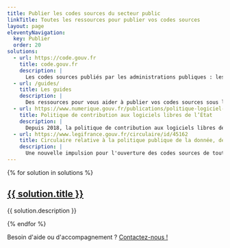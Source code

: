 ```yaml
---
title: Publier les codes sources du secteur public
linkTitle: Toutes les ressources pour publier vos codes sources
layout: page
eleventyNavigation:
  key: Publier
  order: 20
solutions:
  - url: https://code.gouv.fr
    title: code.gouv.fr
    description: |
      Les codes sources publiés par les administrations publiques : les dépôts sur GitHub, GitLab ou des instances locales de GitLab.
  - url: /guides/
    title: Les guides
    description: |
      Des ressources pour vous aider à publier vos codes sources sous licence libre : guide pratique, guide juridique et liste des licences autorisées.
  - url: https://www.numerique.gouv.fr/publications/politique-logiciel-libre/
    title: Politique de contribution aux logiciels libres de l’État
    description: |
      Depuis 2018, la politique de contribution aux logiciels libres de l’État guide l'ouverture des codes sources publics et la contribution à des projets tiers.
  - url: https://www.legifrance.gouv.fr/circulaire/id/45162
    title: Circulaire relative à la politique publique de la donnée, des algorithmes et des codes sources
    description: |
      Une nouvelle impulsion pour l'ouverture des codes sources de toutes les administrations.
---
```


<div class="fr-grid-row fr-grid-row--gutters">

  {% for solution in solutions %}
  <div class="fr-col-12 fr-col-md-6">
    <div class="fr-card fr-enlarge-link">
      <div class="fr-card__body">
        <div class="fr-card__content">
          <h2 class="fr-card__title">
            <a href="{{ solution.url }}" class="fr-card__link">{{ solution.title }}</a>
          </h2>
          <p class="fr-card__desc">{{ solution.description }}</p>
        </div>
      </div>
    </div>
  </div>
  {% endfor %}

</div>

<div class="fr-highlight">
  <p>Besoin d'aide ou d'accompagnement ?  <a href="mailto:contact@code.gouv.fr">Contactez-nous !</a></p>
</div>
